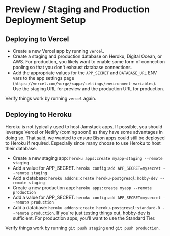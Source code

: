 # Preview / Staging and Production Deployment Setup

## Deploying to Vercel

- Create a new Vercel app by running `vercel`.
- Create a staging and production database on Heroku, Digital Ocean, or AWS. For production, you likely want to enable some form of connection pooling so that you don't exhaust database connections.
- Add the appropriate values for the `APP_SECRET` and `DATABASE_URL` ENV vars to the app settings page (`https://vercel.com/<org>/<app>/settings/environment-variables`). Use the staging URL for preview and the production URL for production.

Verify things work by running `vercel` again.

## Deploying to Heroku

Heroku is not typically used to host Jamstack apps. If possible, you should leverage Vercel or Netlify (coming soon!) as they have some advantages in doing so. That said, we wanted to ensure Bison apps could still be deployed to Heroku if required. Especially since many choose to use Heroku to host their database.

- Create a new staging app: `heroku apps:create myapp-staging --remote staging`
- Add a value for APP_SECRET. `heroku config:add APP_SECRET=mysecret --remote staging`
- Add a database: `heroku addons:create heroku-postgresql:hobby-dev --remote staging`
- Create a new production app: `heroku apps:create myapp --remote production`
- Add a value for APP_SECRET. `heroku config:add APP_SECRET=mysecret --remote production`
- Add a database: `heroku addons:create heroku-postgresql:standard-0 --remote production`. If you're just testing things out, hobby-dev is sufficient. For production apps, you'll want to use the Standard Tier.

Verify things work by running `git push staging` and `git push production`.

